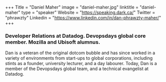 +++
Title = "Daniel Maher"
image = "daniel-maher.jpg"
linktitle = "daniel-maher"
type = "speaker"
Website = "https://speaking.dark.ca/"
Twitter = "phrawzty"
Linkedin = "https://www.linkedin.com/in/dan-phrawzty-maher/"
+++

### Developer Relations at Datadog. Devopsdays global core member. Mozilla and Ubisoft alumnus.
Dan is a veteran of the original dotcom bubble and has since worked in a variety of environments from start-ups to global corporations, including stints as a founder, university lecturer, and a day labourer. Today, Dan is a member of the Devopsdays global team, and a technical evangelist at Datadog.